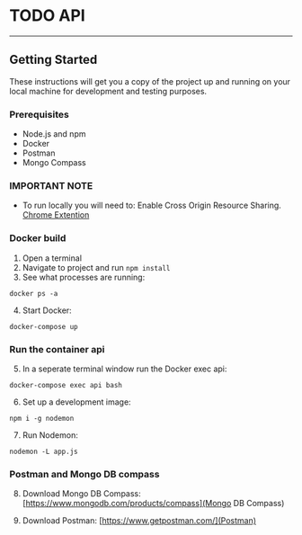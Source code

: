# TODO API
___

## Getting Started

These instructions will get you a copy of the project up and running on your local machine for development and testing purposes.

### Prerequisites

* Node.js and npm
* Docker
* Postman
* Mongo Compass

### IMPORTANT NOTE

* To run locally you will need to: Enable Cross Origin Resource Sharing. [Chrome Extention]()

### Docker build

1. Open a terminal 
2. Navigate to project and run `npm install`
3. See what processes are running:

```
docker ps -a
```

4. Start Docker:

```
docker-compose up
```

### Run the container api

5. In a seperate terminal window run the Docker exec api:

```
docker-compose exec api bash
```

6. Set up a development image:

```
npm i -g nodemon
```

7. Run Nodemon:

```
nodemon -L app.js
```

### Postman and Mongo DB compass

8. Download Mongo DB Compass:
[https://www.mongodb.com/products/compass](Mongo DB Compass)

9. Download Postman:
[https://www.getpostman.com/](Postman)

